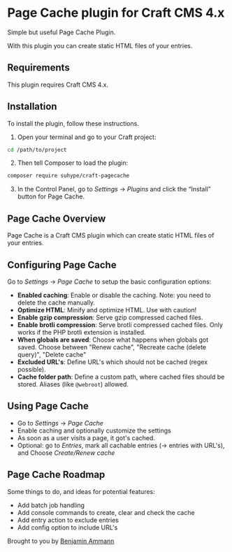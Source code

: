 # Page Cache plugin for Craft CMS 4.x

Simple but useful Page Cache Plugin.

With this plugin you can create static HTML files of your entries.

## Requirements

This plugin requires Craft CMS 4.x.

## Installation

To install the plugin, follow these instructions.

1. Open your terminal and go to your Craft project:

```bash
cd /path/to/project
```

2. Then tell Composer to load the plugin:

```bash
composer require suhype/craft-pagecache
```

3. In the Control Panel, go to _Settings_ → _Plugins_ and click the “Install” button for Page Cache.

## Page Cache Overview

Page Cache is a Craft CMS plugin which can create static HTML files of your entries.

## Configuring Page Cache

Go to _Settings_ → _Page Cache_ to setup the basic configuration options:

- **Enabled caching**: Enable or disable the caching. Note: you need to delete the cache manually.
- **Optimize HTML**: Minify and optimize HTML. Use with caution!
- **Enable gzip compression**: Serve gzip compressed cached files.
- **Enable brotli compression**: Serve brotli compressed cached files. Only works if the PHP brotli extension is installed.
- **When globals are saved**: Choose what happens when globals got saved. Choose between "Renew cache", "Recreate cache (delete query)", "Delete cache"
- **Excluded URL's**: Define URL's which should not be cached (regex possible).
- **Cache folder path**: Define a custom path, where cached files should be stored. Aliases (like `@webroot`) allowed.

## Using Page Cache

- Go to _Settings_ → _Page Cache_
- Enable caching and optionally customize the settings
- As soon as a user visits a page, it got's cached.
- Optional: go to _Entries_, mark all cachable entries (→ entries with URL's), and Choose _Create/Renew cache_

## Page Cache Roadmap

Some things to do, and ideas for potential features:

- Add batch job handling
- Add console commands to create, clear and check the cache
- Add entry action to exclude entries
- Add config option to include URL's

Brought to you by [Benjamin Ammann](https://github.com/ammannbe)
